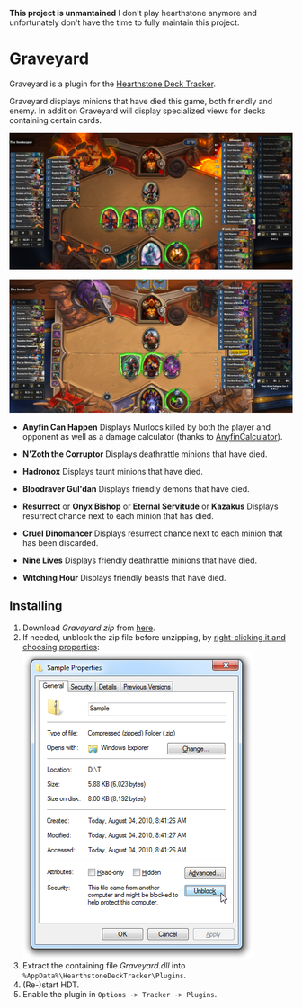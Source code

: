 **This project is unmantained** I don't play hearthstone anymore and unfortunately don't have the time to fully maintain this project.

# Graveyard
Graveyard is a plugin for the [Hearthstone Deck Tracker](https://github.com/HearthSim/Hearthstone-Deck-Tracker).

Graveyard displays minions that have died this game, both friendly and enemy. In addition Graveyard will display specialized views for decks containing certain cards.

![Resurrect and N'Zoth](images/resurrect.png?raw=true)

![Discarded](images/discarded.png?raw=true)

* **Anyfin Can Happen**
Displays Murlocs killed by both the player and opponent as well as a damage calculator (thanks to [AnyfinCalculator](https://github.com/ericBG/AnyfinCalculator)).

* **N'Zoth the Corruptor**
Displays deathrattle minions that have died.

* **Hadronox**
Displays taunt minions that have died.

* **Bloodraver Gul'dan**
Displays friendly demons that have died.

* **Resurrect** or **Onyx Bishop** or **Eternal Servitude** or **Kazakus**
Displays resurrect chance next to each minion that has died.

* **Cruel Dinomancer**
Displays resurrect chance next to each minion that has been discarded.

* **Nine Lives**
Displays friendly deathrattle minions that have died.

* **Witching Hour**
Displays friendly beasts that have died.

## Installing
1. Download *Graveyard.zip* from [here](https://github.com/RedHatter/Graveyard/releases).
2. If needed, unblock the zip file before unzipping, by [right-clicking it and choosing properties](http://blogs.msdn.com/b/delay/p/unblockingdownloadedfile.aspx):
![Unblock](images/unblock.png?raw=true)
3. Extract the containing file *Graveyard.dll* into `%AppData%\HearthstoneDeckTracker\Plugins`.
4. (Re-)start HDT.
5. Enable the plugin in `Options -> Tracker -> Plugins`.
